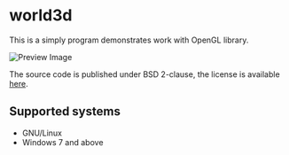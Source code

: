 # world3d

This is a simply program demonstrates work with OpenGL library.

![][preview_image]


The source code is published under BSD 2-clause, the license is available [here][license].


## Supported systems
* GNU/Linux
* Windows 7 and above


[//]: # (LINKS)
[license]: LICENSE
[preview_image]: https://github.com/movhex/world3d/blob/master/docs/assets/preview.png "Preview Image"
